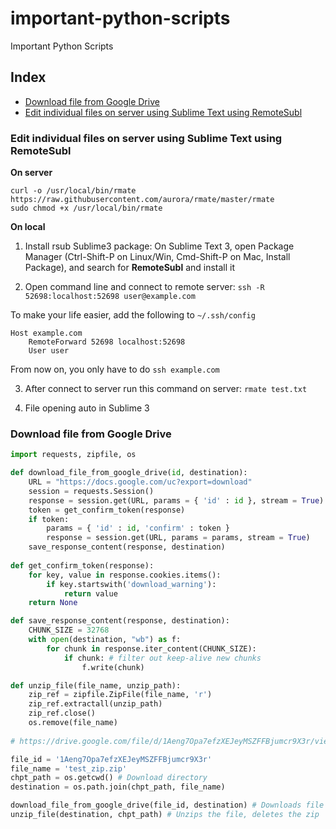 # important-python-scripts
Important Python Scripts

## Index
* [Download file from Google Drive](#download-file-from-google-drive)
* [Edit individual files on server using Sublime Text using RemoteSubl](#edit-individual-files-on-server-using-Sublime-Text-using-remotesubl)


### Edit individual files on server using Sublime Text using RemoteSubl

**On server**

```
curl -o /usr/local/bin/rmate https://raw.githubusercontent.com/aurora/rmate/master/rmate
sudo chmod +x /usr/local/bin/rmate
```
**On local**

1. Install rsub Sublime3 package:
On Sublime Text 3, open Package Manager (Ctrl-Shift-P on Linux/Win, Cmd-Shift-P on Mac, Install Package), and search for **RemoteSubl** and install it

2. Open command line and connect to remote server:
``` ssh -R 52698:localhost:52698 user@example.com ```

To make your life easier, add the following to ``` ~/.ssh/config ```
```
Host example.com
    RemoteForward 52698 localhost:52698
    User user
```
From now on, you only have to do ``` ssh example.com ```

3. After connect to server run this command on server:
``` rmate test.txt ```

4. File opening auto in Sublime 3


### Download file from Google Drive

```python
import requests, zipfile, os

def download_file_from_google_drive(id, destination):
    URL = "https://docs.google.com/uc?export=download"
    session = requests.Session()
    response = session.get(URL, params = { 'id' : id }, stream = True)
    token = get_confirm_token(response)
    if token:
        params = { 'id' : id, 'confirm' : token }
        response = session.get(URL, params = params, stream = True)
    save_response_content(response, destination)    
    
def get_confirm_token(response):
    for key, value in response.cookies.items():
        if key.startswith('download_warning'):
            return value
    return None

def save_response_content(response, destination):
    CHUNK_SIZE = 32768
    with open(destination, "wb") as f:
        for chunk in response.iter_content(CHUNK_SIZE):
            if chunk: # filter out keep-alive new chunks
                f.write(chunk)

def unzip_file(file_name, unzip_path):
    zip_ref = zipfile.ZipFile(file_name, 'r')
    zip_ref.extractall(unzip_path)
    zip_ref.close()
    os.remove(file_name)
    
# https://drive.google.com/file/d/1Aeng7Opa7efzXEJeyMSZFFBjumcr9X3r/view?usp=sharing 

file_id = '1Aeng7Opa7efzXEJeyMSZFFBjumcr9X3r'
file_name = 'test_zip.zip'
chpt_path = os.getcwd() # Download directory
destination = os.path.join(chpt_path, file_name)

download_file_from_google_drive(file_id, destination) # Downloads file
unzip_file(destination, chpt_path) # Unzips the file, deletes the zip
```
